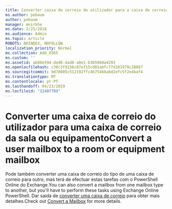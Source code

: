 ```yaml
---
title: Converter caixa de correio do utilizador para a caixa de correio partilhada
ms.author: pebaum
author: pebaum
manager: mnirkhe
ms.date: 2/25/2018
ms.audience: Admin
ms.topic: article
ROBOTS: NOINDEX, NOFOLLOW
localization_priority: Normal
ms.collection: Adm_O365
ms.custom: ''
ms.assetid: ab08e594-ded6-4ad8-a0e1-b365960a4293
ms.openlocfilehash: c38c3f9156c87ef15cd01abfc77d181978c28887
ms.sourcegitcommit: 9d78905c512192ffc4675468abd2efc5f2e4baf4
ms.translationtype: MT
ms.contentlocale: pt-PT
ms.lasthandoff: 04/23/2019
ms.locfileid: "32407789"
---
```

# <a name="convert-a-user-mailbox-to-a-room-or-equipment-mailbox"></a><span data-ttu-id="50f80-102">Converter uma caixa de correio do utilizador para uma caixa de correio da sala ou equipamento</span><span class="sxs-lookup"><span data-stu-id="50f80-102">Convert a user mailbox to a room or equipment mailbox</span></span>

<span data-ttu-id="50f80-103">Pode também converter uma caixa de correio do tipo de uma caixa de correio para outro, mas terá de efectuar estas tarefas com o PowerShell Online do Exchange.</span><span class="sxs-lookup"><span data-stu-id="50f80-103">You can also convert a mailbox from one mailbox type to another, but you'll have to perform these tasks using Exchange Online PowerShell.</span></span> <span data-ttu-id="50f80-104">Dar saída de [converter uma caixa de correio](https://go.microsoft.com/fwlink/p/?LinkId=832875) para obter mais detalhes.</span><span class="sxs-lookup"><span data-stu-id="50f80-104">Check out [Convert a Mailbox](https://go.microsoft.com/fwlink/p/?LinkId=832875) for more details.</span></span> 
  

